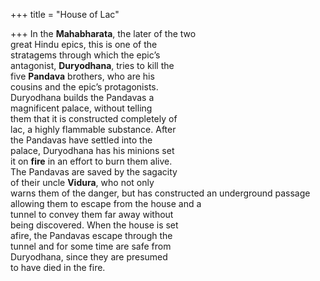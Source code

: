 +++
title = "House of Lac"

+++
In the **Mahabharata**, the later of the two  
great Hindu epics, this is one of the  
stratagems through which the epic’s  
antagonist, **Duryodhana**, tries to kill the  
five **Pandava** brothers, who are his  
cousins and the epic’s protagonists.  
Duryodhana builds the Pandavas a  
magnificent palace, without telling  
them that it is constructed completely of  
lac, a highly flammable substance. After  
the Pandavas have settled into the  
palace, Duryodhana has his minions set  
it on **fire** in an effort to burn them alive.  
The Pandavas are saved by the sagacity  
of their uncle **Vidura**, who not only  
warns them of the danger, but has constructed an underground passage allowing them to escape from the house and a  
tunnel to convey them far away without  
being discovered. When the house is set  
afire, the Pandavas escape through the  
tunnel and for some time are safe from  
Duryodhana, since they are presumed  
to have died in the fire.
